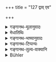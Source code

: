 +++
title = "127 द्वाव् एव"

+++

<details><summary>गङ्गानथ-मूलानुवादः</summary>

The twice-born man shall always carefully avoid only two conditions as unfit for study: viz. an unclean place of study and his own unclean condition.—(127)
</details>

<details><summary>मेधातिथिः</summary>

**नित्य**ग्रहणात् पूर्वत्रानध्यायानां विकल्पः । तत्रापि येषां नित्यत्वमात्रं तत् प्रदर्शितम् एव, यत्र **नित्य**ग्रहणम् अर्थवादो वा यथा "अमावास्या गुरुं हन्ति" (म्ध् ४.११४) इति । **भूमेश् चाशुद्धिर्** अस्थिभगलिङ्गादिकामेध्यादिसंसर्गः । **आत्मनस् तु** पञ्चमे वक्ष्यते । यद्य् अप्य् अध्ययनविधिप्रकरण एताव् अनध्यायौ तथापि नैत्यके भवतः । न ह्य् अशुचिर् अधिक्रियते । तथा च ब्राह्मणम् "तस्य वा एतस्य यज्ञस्य द्वाव् अनध्यायौ यद् आत्माशुचिर् यद् देशः" (ता २.१५) इति । ब्रह्मयज्ञश् च नित्यो जपः ॥ ४.१२७ ॥
</details>

<details><summary>गङ्गानथ-भाष्यानुवादः</summary>

The mention of ‘*always*’ here shows that the aforesaid occasions are to be regarded as ‘unfit for study,’ only optionally; among these also those that are obligatory have already been indicated; *e.g*., whenever the term ‘always’ occurs; it has also been shown where what is stated is purely descriptive; *e.g*., verse 114.

The place is regarded as ‘*unclean*’ when it is in contact with such unclean things as bones, the generative organs, and so forth.

The conditions that make the man himself ‘unclean’ shall be described in Discourse V.

Though the present conditions of ‘unfitness for study,’ are mentioned in the context dealing with ‘Vedic Study,’ yet they are, in reality, permanently ‘unfit for study;’ for the simple reason that the unclean man is not entitled to any act; as says the Brāhmaṇa—‘For the sacrifice, there are two conditions that make it *unjit*—when the man himself, or the place, is unclean.’ The sacrifice here referred to is the ‘*Brahmayajña*,’ the daily reciting of Vedic mantras.—(127).
</details>

<details><summary>गङ्गानथ-टिप्पन्यः</summary>

This verse is quoted in *Aparārka* (p. 193), which adds that this refers
to that ‘Vedic study’ which forms part of the daily ‘*Brahmayajña*’,
being based, as it is, on the following Taittirīya text: ‘*Tasya vā
etasya yajñasya dvāvanadhyāyau yadātmā*’ *śuciryoddeśaḥ*,’—which bears
specially upon the *Brahmayajña*;—in *Hemādri* (Kāla, p. 775), which
says that this refers to that Vedic study which forms part of the daily
*Brahmayajña*;—in *Smṛticandrikā* (Saṃskāra, p. 164), which has the same
note;—and in *Gadādharapaddhati* (Kāla, p. 196).
</details>

<details><summary>गङ्गानथ-तुल्य-वाक्यानि</summary>

*Yājñavalkya* (1.149).—‘When the place or the man himself, is unclean,
when there is thunder and lightning, etc.’

*Āśvalāyana Gṛhyasūtra* (3.4.7).—‘Two occasions have been recognised as
unfit for study—*viz*., when the place is unclean and when the man
himself is unclean.’

*Pāraskara* (1.11.7-9).—‘On the death of the teacher, one shall enter
the water and desist from study for ten days—for three days, on the
death of a fellow-student;—for one day on the death of one who is not a
fellow-student.’

*Gobhila* (3.3.24.27).—‘On the death of a fellow-student,—on the death
of one’s own king,—on the death of the teacher, for three days; for a
day and night, on the death of the pupil.’
</details>

<details><summary>Bühler</summary>

127	Let a twice-born man always carefully interrupt the Veda-study on two (occasions, viz.) when the place where he recites is impure, and when he himself is unpurified.
</details>
